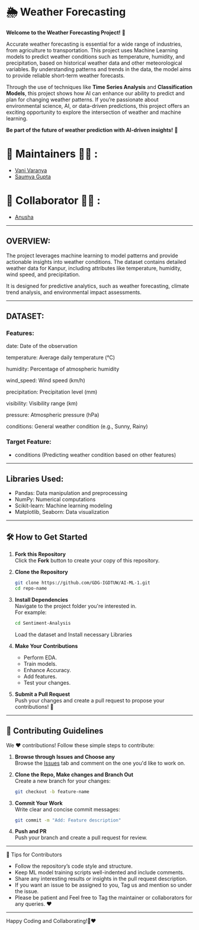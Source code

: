 # 🌦️ Weather Forecasting  

**Welcome to the Weather Forecasting Project!** 🌟  

Accurate weather forecasting is essential for a wide range of industries, from agriculture to transportation. This project uses Machine Learning models to predict weather conditions such as temperature, humidity, and precipitation, based on historical weather data and other meteorological variables. By understanding patterns and trends in the data, the model aims to provide reliable short-term weather forecasts.  

Through the use of techniques like **Time Series Analysis** and **Classification Models**, this project shows how AI can enhance our ability to predict and plan for changing weather patterns. If you’re passionate about environmental science, AI, or data-driven predictions, this project offers an exciting opportunity to explore the intersection of weather and machine learning.  

**Be part of the future of weather prediction with AI-driven insights!** 🚀  

# 🙌 Maintainers 👩‍💻 :

- [Vani Varanya](https://github.com/vanivaranya)
- [Saumya Gupta](https://github.com/ISaumya1011)

# 🙌 Collaborator 👩‍💻 :
- [Anusha](https://github.com/Anusha5D)

---

## OVERVIEW:
The project leverages machine learning to model patterns and provide actionable insights into weather conditions.
The dataset contains detailed weather data for Kanpur, including attributes like temperature, humidity, wind speed, and precipitation. 

It is designed for predictive analytics, such as weather forecasting, climate trend analysis, and environmental impact assessments. 

---

## DATASET:
### Features:

date: Date of the observation

temperature: Average daily temperature (°C)

humidity: Percentage of atmospheric humidity

wind_speed: Wind speed (km/h)

precipitation: Precipitation level (mm)

visibility: Visibility range (km)

pressure: Atmospheric pressure (hPa)

conditions: General weather condition (e.g., Sunny, Rainy)

### Target Feature:
 - conditions (Predicting weather condition based on other features)

---

## Libraries Used:
 - Pandas: Data manipulation and preprocessing
 - NumPy: Numerical computations
 - Scikit-learn: Machine learning modeling
 - Matplotlib, Seaborn: Data visualization

---

## 🛠️ How to Get Started  

1. **Fork this Repository**  
   Click the **Fork** button to create your copy of this repository.  

2. **Clone the Repository**  
   ```bash  
   git clone https://github.com/GDG-IGDTUW/AI-ML-1.git  
   cd repo-name  
   ```  

3. **Install Dependencies**  
   Navigate to the project folder you're interested in.  
   For example:  
   ```bash  
   cd Sentiment-Analysis
   ```  
   Load the dataset and Install necessary Libraries

4. **Make Your Contributions**  
   - Perform EDA.
   - Train models.
   - Enhance Accuracy.
   - Add features.  
   - Test your changes.  

5. **Submit a Pull Request**  
   Push your changes and create a pull request to propose your contributions! 🎉  


---

## 🤝 Contributing Guidelines  

We ❤️ contributions! Follow these simple steps to contribute:  

1. **Browse through Issues and Choose any**  
   Browse the [Issues](#) tab and comment on the one you'd like to work on.  

2. **Clone the Repo, Make changes and Branch Out**  
   Create a new branch for your changes:  
   ```bash  
   git checkout -b feature-name  
   ```  

3. **Commit Your Work**  
   Write clear and concise commit messages:  
   ```bash  
   git commit -m "Add: Feature description"  
   ```  

4. **Push and PR**  
   Push your branch and create a pull request for review.  

---

🌟 Tips for Contributors
 - Follow the repository’s code style and structure.
 - Keep ML model training scripts well-indented and include comments.
 - Share any interesting results or insights in the pull request description.
 - If you want an issue to be assigned to you, Tag us and mention so under the issue.
 - Please be patient and Feel free to Tag the maintainer or collaborators for any queries. ❤️

---

Happy Coding and Collaborating!🚀❤️
